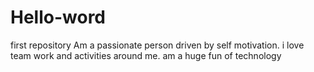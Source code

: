 # Hello-word
first repository
Am a passionate person driven by self motivation.
i love team work and activities around me.
am a huge fun of technology 
